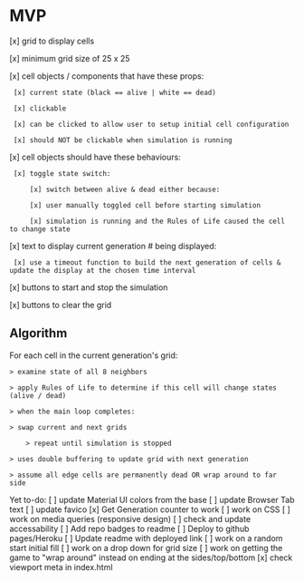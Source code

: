 
# MVP

[x] grid to display cells

[x] minimum grid size of 25 x 25

[x] cell objects / components that have these props:

     [x] current state (black == alive | white == dead)

     [x] clickable

     [x] can be clicked to allow user to setup initial cell configuration

     [x] should NOT be clickable when simulation is running

[x] cell objects should have these behaviours:

     [x] toggle state switch:

         [x] switch between alive & dead either because:

         [x] user manually toggled cell before starting simulation

         [x] simulation is running and the Rules of Life caused the cell to change state

[x] text to display current generation # being displayed:

     [x] use a timeout function to build the next generation of cells & update the display at the chosen time interval

[x] buttons to start and stop the simulation

[x] buttons to clear the grid

## Algorithm

For each cell in the current generation's grid:

    > examine state of all 8 neighbors

    > apply Rules of Life to determine if this cell will change states (alive / dead)

    > when the main loop completes:

    > swap current and next grids

        > repeat until simulation is stopped

    > uses double buffering to update grid with next generation

    > assume all edge cells are permanently dead OR wrap around to far side

Yet to-do:
[ ] update Material UI colors from the base
[ ] update Browser Tab text
[ ] update favico
[x] Get Generation counter to work
[ ] work on CSS
[ ] work on media queries (responsive design)
[ ] check and update accessability
[ ] Add repo badges to readme
[ ] Deploy to github pages/Heroku
[ ] Update readme with deployed link
[ ] work on a random start initial fill
[ ] work on a drop down for grid size
[ ] work on getting the game to "wrap around" instead on ending at the sides/top/bottom
[x] check viewport meta in index.html
